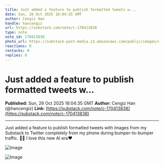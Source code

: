 ```yaml
---
title: Just added a feature to publish formatted tweets w...
date: Sun, 26 Oct 2025 18:04:35 GMT
author: Cengiz Han
handle: hancengiz
url: https://substack.com/note/c-170413838
type: note
note_id: 170413838
photo_url: https://substack-post-media.s3.amazonaws.com/public/images/dd3c9352-78f7-4a7e-ab29-7efd239dd41c_400x400.jpeg
reactions: 0
restacks: 0
replies: 0
---
```


# Just added a feature to publish formatted tweets w...

**Published:** Sun, 26 Oct 2025 18:04:35 GMT
**Author:** Cengiz Han (@hancengiz)
**Link:** [https://substack.com/note/c-170413838](https://substack.com/note/c-170413838)

---

Just added a feature to publish formatted tweets with images from my Substack
to Twitter completely from my phone during bumper-to-bumper traffic. 🚀🚀 I love
this new AI era❤️

![Image](https://substack-post-media.s3.amazonaws.com/public/images/6fbcbf46-bef4-455e-a2e1-11fc553f026f_1320x2868.jpeg)

![Image](https://substack-post-media.s3.amazonaws.com/public/images/c4cc6ada-b026-4335-852f-a513f2acecd3_1320x2868.jpeg)


